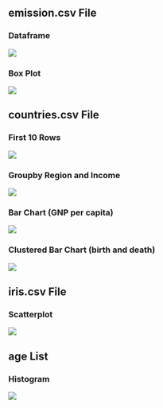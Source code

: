 ## **emission.csv** File 
### Dataframe
![](2020-04-02-11-00-52.png)
### Box Plot
![](2020-04-02-11-10-43.png)
## **countries.csv** File
### First 10 Rows 
![](2020-03-29-01-03-40.png)
### Groupby Region and Income
![](2020-03-29-01-04-21.png)
### Bar Chart (GNP per capita)
![](2020-03-29-01-05-34.png)
### Clustered Bar Chart (birth and death)
![](2020-03-29-01-06-03.png)
## **iris.csv** File
### Scatterplot
![](2020-03-29-01-06-26.png)
## **age** List
### Histogram
![](2020-03-29-01-06-59.png)
